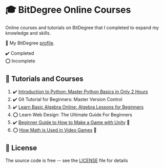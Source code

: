 # :mortar_board: BitDegree Online Courses

Online courses and tutorials on BitDegree that I completed to expand my knowledge and skills.

:link: My BitDegree [profile][profile].

:heavy_check_mark: Completed  
:o: Incomplete

## :beginner: Tutorials and Courses

1. :heavy_check_mark: [Introduction to Python: Master Python Basics in Only 2 Hours](introduction-to-python/)
2. :heavy_check_mark: Git Tutorial for Beginners: Master Version Control
3. :heavy_check_mark: [Learn Basic Algebra Online: Algebra Lessons for Beginners](algebra-lessons-for-beginners/)
4. :o: Learn Web Design: The Ultimate Guide For Beginners
5. :heavy_check_mark: [Beginner Guide to How to Make a Game with Unity](https://github.com/learning-game-development/learning-unity-game-development/tree/master/Beginner-Guide-to-How-to-Make-a-Game-with-Unity) :rocket:
6. :o: [How Math is Used in Video Games](https://github.com/learning-game-development/learning-unity-game-development/tree/master/How-Math-is-Used-in-Video-Games/) :rocket:

## :page_with_curl: License

The source code is free -- see the [LICENSE](LICENSE) file for details

[profile]: www.bitdegree.org/user/quintin-henn/profile
